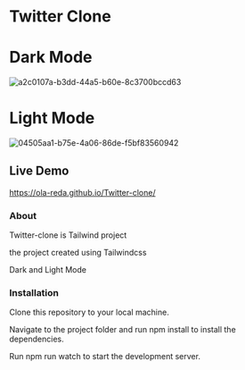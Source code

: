 # Twitter Clone

# Dark Mode
![a2c0107a-b3dd-44a5-b60e-8c3700bccd63](https://github.com/Ola-Reda/Twitter-clone/assets/78170370/9c86cad9-ac28-4e4c-b8d3-d0481b8c3eda)

# Light Mode 
![04505aa1-b75e-4a06-86de-f5bf83560942](https://github.com/Ola-Reda/Twitter-clone/assets/78170370/08c64999-e3b0-4a8e-8ddd-9e4b0a2a207b)

## Live Demo

https://ola-reda.github.io/Twitter-clone/

### About

Twitter-clone is Tailwind project

the project created using Tailwindcss 

Dark and Light Mode

### Installation

Clone this repository to your local machine.

Navigate to the project folder and run npm install to install the dependencies.

Run npm run watch to start the development server.

